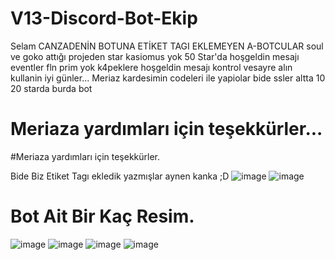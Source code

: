 # V13-Discord-Bot-Ekip

Selam CANZADENİN BOTUNA ETİKET TAGI EKLEMEYEN A-BOTCULAR soul ve goko attığı projeden star kasiomus yok 50 Star'da hoşgeldin mesajı eventler fln prim yok k4peklere hoşgeldin mesajı kontrol vesayre alın kullanin iyi günler... Meriaz kardesimin codeleri ile yapiolar bide ssler altta 
10 20 starda burda bot

# Meriaza yardımları için teşekkürler...

#Meriaza yardımları için teşekkürler.

Bide Biz Etiket Tagı ekledik yazmışlar aynen kanka ;D
![image](https://cdn.discordapp.com/attachments/887034843089748008/996334623145611305/unknown.png)
![image](https://cdn.discordapp.com/attachments/887034843089748008/996332455181164604/unknown.png)

# Bot Ait Bir Kaç Resim.
![image](https://cdn.discordapp.com/attachments/887034843089748008/996335447489912973/Adsz.png)
![image](https://cdn.discordapp.com/attachments/887034843089748008/996335917075812394/Adsz.png)
![image](https://cdn.discordapp.com/attachments/887034843089748008/996338144578392165/Adsz.png)
![image](https://cdn.discordapp.com/attachments/887034843089748008/996342384990363658/Adsz.png)


